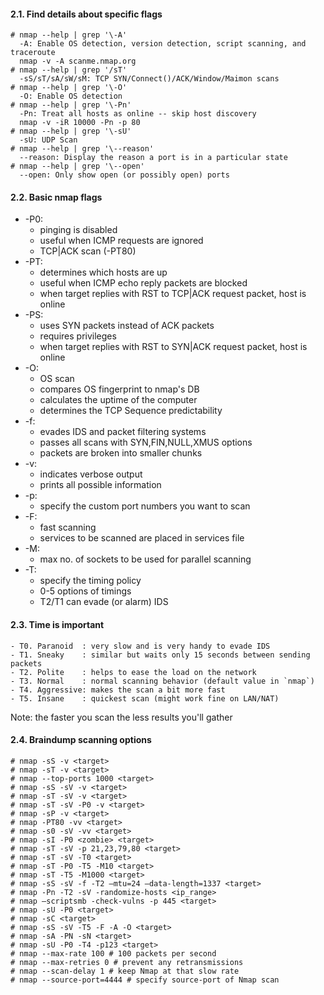 #### 2.1. Find details about specific flags

```
# nmap --help | grep '\-A'
  -A: Enable OS detection, version detection, script scanning, and traceroute
  nmap -v -A scanme.nmap.org
# nmap --help | grep '/sT'
  -sS/sT/sA/sW/sM: TCP SYN/Connect()/ACK/Window/Maimon scans
# nmap --help | grep '\-O'
  -O: Enable OS detection
# nmap --help | grep '\-Pn'
  -Pn: Treat all hosts as online -- skip host discovery
  nmap -v -iR 10000 -Pn -p 80
# nmap --help | grep '\-sU'
  -sU: UDP Scan
# nmap --help | grep '\--reason'
  --reason: Display the reason a port is in a particular state
# nmap --help | grep '\--open'
  --open: Only show open (or possibly open) ports
```


#### 2.2. Basic nmap flags

- -P0: 
    - pinging is disabled
    - useful when ICMP requests are ignored
    - TCP|ACK scan (-PT80)
- -PT: 
    - determines which hosts are up
    - useful when ICMP echo reply packets are blocked
    - when target replies with RST to TCP|ACK request packet, host is online
- -PS: 
    - uses SYN packets instead of ACK packets
    - requires privileges
    - when target replies with RST to SYN|ACK request packet, host is online
- -O: 
    - OS scan
    - compares OS fingerprint to nmap's DB
    - calculates the uptime of the computer
    - determines the TCP Sequence predictability
- -f: 
    - evades IDS and packet filtering systems
    - passes all scans with SYN,FIN,NULL,XMUS options
    - packets are broken into smaller chunks
- -v: 
    - indicates verbose output
    - prints all possible information
- -p:
    - specify the custom port numbers you want to scan
- -F: 
    - fast scanning
    - services to be scanned are placed in services file
- -M: 
    - max no. of sockets to be used for parallel scanning
- -T: 
    - specify the timing policy
    - 0-5 options of timings
    - T2/T1 can evade (or alarm) IDS


#### 2.3. Time is important

```
- T0. Paranoid  : very slow and is very handy to evade IDS
- T1. Sneaky    : similar but waits only 15 seconds between sending packets
- T2. Polite    : helps to ease the load on the network
- T3. Normal    : normal scanning behavior (default value in `nmap`)
- T4. Aggressive: makes the scan a bit more fast
- T5. Insane    : quickest scan (might work fine on LAN/NAT)
```
Note: the faster you scan the less results you'll gather


#### 2.4. Braindump scanning options

```
# nmap -sS -v <target>
# nmap -sT -v <target>
# nmap --top-ports 1000 <target>
# nmap -sS -sV -v <target>
# nmap -sT -sV -v <target>
# nmap -sT -sV -P0 -v <target>
# nmap -sP -v <target>
# nmap -PT80 -vv <target>
# nmap -s0 -sV -vv <target>
# nmap -sI -P0 <zombie> <target>
# nmap -sT -sV -p 21,23,79,80 <target>
# nmap -sT -sV -T0 <target>
# nmap -sT -P0 -T5 -M10 <target>
# nmap -sT -T5 -M1000 <target>
# nmap -sS -sV -f -T2 –mtu=24 –data-length=1337 <target>
# nmap -Pn -T2 -sV -randomize-hosts <ip_range>
# nmap –scriptsmb -check-vulns -p 445 <target>
# nmap -sU -P0 <target>
# nmap -sC <target>
# nmap -sS -sV -T5 -F -A -O <target>
# nmap -sA -PN -sN <target>
# nmap -sU -P0 -T4 -p123 <target>
# nmap --max-rate 100 # 100 packets per second 
# nmap --max-retries 0 # prevent any retransmissions
# nmap --scan-delay 1 # keep Nmap at that slow rate
# nmap --source-port=4444 # specify source-port of Nmap scan
```
